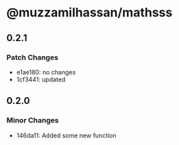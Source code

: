 # @muzzamilhassan/mathsss

## 0.2.1

### Patch Changes

- e1ae180: no changes
- 1cf3441: updated

## 0.2.0

### Minor Changes

- 146da11: Added some new function
